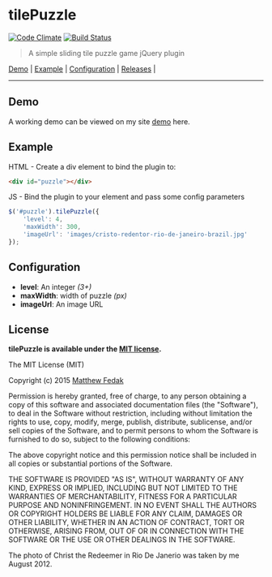 # tilePuzzle

[![Code Climate](https://codeclimate.com/github/matthewfedak/tilePuzzle/badges/gpa.svg)](https://codeclimate.com/github/matthewfedak/tilePuzzle) [![Build Status](https://travis-ci.org/matthewfedak/tilePuzzle.svg?branch=master)](https://travis-ci.org/matthewfedak/tilePuzzle)

> A simple sliding tile puzzle game jQuery plugin

[Demo](#demo) |
[Example](#example) |
[Configuration](#configuration) |
[Releases](https://github.com/matthewfedak/tilePuzzle/releases) |

----

## Demo

A working demo can be viewed on my site [demo](http://matthewfedak.co.uk/tilePuzzle) here.

## Example

HTML - Create a div element to bind the plugin to:
```html
<div id="puzzle"></div>
```
JS - Bind the plugin to your element and pass some config parameters
```javascript
$('#puzzle').tilePuzzle({
    'level': 4,
    'maxWidth': 300,
    'imageUrl': 'images/cristo-redentor-rio-de-janeiro-brazil.jpg'
});
```

## Configuration

- **level**: An integer *(3+)*
- **maxWidth**: width of puzzle *(px)*
- **imageUrl**: An image URL

## License

**tilePuzzle is available under the [MIT license](http://opensource.org/licenses/MIT).**

The MIT License (MIT)

Copyright (c) 2015 [Matthew Fedak](http://www.matthewfedak.co.uk)

Permission is hereby granted, free of charge, to any person obtaining a copy of
this software and associated documentation files (the "Software"), to deal in
the Software without restriction, including without limitation the rights to
use, copy, modify, merge, publish, distribute, sublicense, and/or sell copies of
the Software, and to permit persons to whom the Software is furnished to do so,
subject to the following conditions:

The above copyright notice and this permission notice shall be included in all
copies or substantial portions of the Software.

THE SOFTWARE IS PROVIDED "AS IS", WITHOUT WARRANTY OF ANY KIND, EXPRESS OR
IMPLIED, INCLUDING BUT NOT LIMITED TO THE WARRANTIES OF MERCHANTABILITY, FITNESS
FOR A PARTICULAR PURPOSE AND NONINFRINGEMENT. IN NO EVENT SHALL THE AUTHORS OR
COPYRIGHT HOLDERS BE LIABLE FOR ANY CLAIM, DAMAGES OR OTHER LIABILITY, WHETHER
IN AN ACTION OF CONTRACT, TORT OR OTHERWISE, ARISING FROM, OUT OF OR IN
CONNECTION WITH THE SOFTWARE OR THE USE OR OTHER DEALINGS IN THE SOFTWARE.

The photo of Christ the Redeemer in Rio De Janerio was taken by me August 2012.
